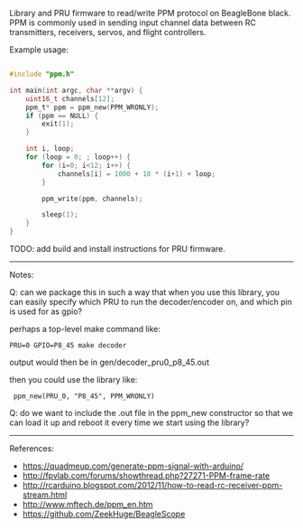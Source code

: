Library and PRU firmware to read/write PPM protocol on BeagleBone
black. PPM is commonly used in sending input channel data between RC
transmitters, receivers, servos, and flight controllers.

Example usage:

```c

#include "ppm.h"

int main(int argc, char **argv) {
    uint16_t channels[12];
    ppm_t* ppm = ppm_new(PPM_WRONLY);
    if (ppm == NULL) {
        exit(1);
    }

    int i, loop;
    for (loop = 0; ; loop++) {
        for (i=0; i<12; i++) {
            channels[i] = 1000 + 10 * (i+1) + loop;
        }

        ppm_write(ppm, channels);

        sleep(1);
    }
}
```

TODO: add build and install instructions for PRU firmware.

--------------------------------------------------
Notes:

Q: can we package this in such a way that when you use this library, you
can easily specify which PRU to run the decoder/encoder on, and which
pin is used for as gpio?

perhaps a top-level make command like:

    PRU=0 GPIO=P8_45 make decoder

output would then be in gen/decoder_pru0_p8_45.out

then you could use the library like:

     ppm_new(PRU_0, "P8_45", PPM_WRONLY)

Q: do we want to include the .out file in the ppm_new constructor so
that we can load it up and reboot it every time we start using the
library?

--------------------------------------------------

References:
* https://quadmeup.com/generate-ppm-signal-with-arduino/
* http://fpvlab.com/forums/showthread.php?27271-PPM-frame-rate
* http://rcarduino.blogspot.com/2012/11/how-to-read-rc-receiver-ppm-stream.html
* http://www.mftech.de/ppm_en.htm
* https://github.com/ZeekHuge/BeagleScope
